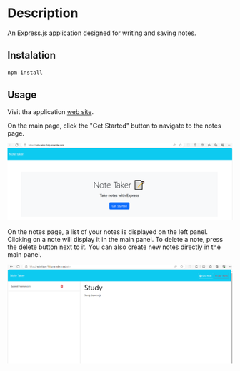 # Description

An Express.js application designed for writing and saving notes.

## Instalation

```sh
npm install
```

## Usage

Visit tha application [web site](https://note-taker-1olg.onrender.com).

On the main page, click the "Get Started" button to navigate to the notes page.

![main page](./images/app01.png)

On the notes page, a list of your notes is displayed on the left panel. Clicking on a note will display it in the main panel. To delete a note, press the delete button next to it. You can also create new notes directly in the main panel.

![notes page](./images/app02.png)
